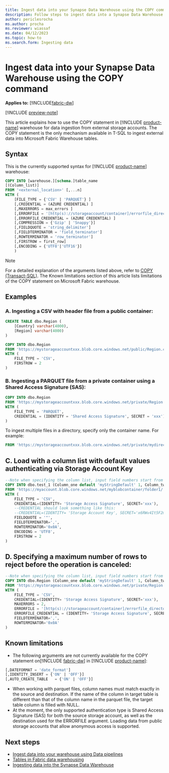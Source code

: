 ```yaml
---
title: Ingest data into your Synapse Data Warehouse using the COPY command
description: Follow steps to ingest data into a Synapse Data Warehouse using the COPY command in Microsoft Fabric.
author: periclesrocha
ms.author: procha
ms.reviewer: wiassaf
ms.date: 04/12/2023
ms.topic: how-to
ms.search.form: Ingesting data
---
```


# Ingest data into your Synapse Data Warehouse using the COPY command

**Applies to:** [!INCLUDE[fabric-dw](includes/applies-to-version/fabric-dw.md)]

[!INCLUDE [preview-note](../includes/preview-note.md)]

This article explains how to use the COPY statement in [!INCLUDE [product-name](../includes/product-name.md)] warehouse for data ingestion from external storage accounts. The COPY statement is the only mechanism available in T-SQL to ingest external data into Microsoft Fabric Warehouse tables.

## Syntax

This is the currently supported syntax for [!INCLUDE [product-name](../includes/product-name.md)] warehouse:

```sql
COPY INTO [warehouse.][schema.]table_name
[(Column_list)] 
FROM '<external_location>' [,...n]
WITH ( 
    [FILE_TYPE = {'CSV' | 'PARQUET'} ]
    [,CREDENTIAL = (AZURE CREDENTIAL) ]
    [,MAXERRORS = max_errors ]
    [,ERRORFILE = '[http(s)://storageaccount/container]/errorfile_directory[/]'] 
    [,ERRORFILE_CREDENTIAL = (AZURE CREDENTIAL) ]
    [,COMPRESSION = {'Gzip' | 'Snappy'}] 
    [,FIELDQUOTE = 'string_delimiter'] 
    [,FIELDTERMINATOR = 'field_terminator']
    [,ROWTERMINATOR = 'row_terminator']
    [,FIRSTROW = first_row]
    [,ENCODING = {'UTF8'|'UTF16'}] 
    )
```

> [!NOTE]
> For a detailed explanation of the arguments listed above, refer to [COPY (Transact-SQL)](/sql/t-sql/statements/copy-into-transact-sql?view=azure-sqldw-latest&preserve-view=true). The Known limitations section of this article lists limitations of the COPY statement on Microsoft Fabric warehouse.

## Examples

### A. Ingesting a CSV with header file from a public container:

```sql
CREATE TABLE dbo.Region (
    [Country] varchar(4000),
    [Region] varchar(4000)
)

COPY INTO dbo.Region
FROM 'https://mystorageaccountxxx.blob.core.windows.net/public/Region.csv'
WITH (
    FILE_TYPE = 'CSV',
    FIRSTROW = 2
)
```

### B. Ingesting a PARQUET file from a private container using a Shared Access Signature (SAS):

```sql
COPY INTO dbo.Region
FROM 'https://mystorageaccountxxx.blob.core.windows.net/private/Region.csv'
WITH (
    FILE_TYPE = 'PARQUET',
    CREDENTIAL = (IDENTITY = 'Shared Access Signature', SECRET = 'xxx')
)
```

To ingest multiple files in a directory, specify only the container name. For example:

```sql
FROM 'https://mystorageaccountxxx.blob.core.windows.net/private/mydirectorywithfiles'
```

## C. Load with a column list with default values authenticating via Storage Account Key

```sql
--Note when specifying the column list, input field numbers start from 1
COPY INTO dbo.test_1 (Column_one default 'myStringDefault' 1, Column_two default 1 3)
FROM 'https://myaccount.blob.core.windows.net/myblobcontainer/folder1/'
WITH (
    FILE_TYPE = 'CSV',
    CREDENTIAL=(IDENTITY= 'Storage Access Signature', SECRET='xxx'),
    --CREDENTIAL should look something like this:
    --CREDENTIAL=(IDENTITY= 'Storage Account Key', SECRET='x6RWv4It5F2msnjelv3H4DA80n0PQW0daPdw43jM0nyetx4c6CpDkdj3986DX5AHFMIf/YN4y6kkCnU8lb+Wx0Pj+6MDw=='),
    FIELDQUOTE = '"',
    FIELDTERMINATOR=',',
    ROWTERMINATOR='0x0A',
    ENCODING = 'UTF8',
    FIRSTROW = 2
)
```

## D. Specifying a maximum number of rows to reject before the operation is canceled: 

```sql
--Note when specifying the column list, input field numbers start from 1
COPY INTO dbo.Region (Column_one default 'myStringDefault' 1, Column_two default 1 3)
FROM 'https://mystorageaccountxxx.blob.core.windows.net/private/Region.csv'
WITH (
    FILE_TYPE = 'CSV',
    CREDENTIAL=(IDENTITY= 'Storage Access Signature', SECRET='xxx'),
    MAXERRORS = 2,
    ERRORFILE = '[http(s)://storageaccount/container]/errorfile_directory[/]]',
    ERRORFILE_CREDENTIAL = (IDENTITY= 'Storage Access Signature', SECRET='xxx'),
    FIELDTERMINATOR=',',
    ROWTERMINATOR='0x0A'
)
```

## Known limitations

- The following arguments are not currently available for the COPY statement on[!INCLUDE [fabric-dw](includes/fabric-dw.md)] in [!INCLUDE [product-name](../includes/product-name.md)]:

```sql
[,DATEFORMAT = 'date_format']
[,IDENTITY_INSERT = {'ON' | 'OFF'}]
[,AUTO_CREATE_TABLE   = {'ON' | 'OFF'}]
```

- When working with parquet files, column names must match exactly in the source and destination. If the name of the column in target table is different than that of the column name in the parquet file, the target table column is filled with NULL.
- At the moment, the only supported authentication type is Shared Access Signature (SAS) for both the source storage account, as well as the destination used for the ERRORFILE argument. Loading data from public storage accounts that allow anonymous access is supported.


## Next steps

- [Ingest data into your warehouse using Data pipelines](ingest-data-pipelines.md)
- [Tables in Fabric data warehousing](tables.md)
- [Ingesting data into the Synapse Data Warehouse](ingest-data.md)